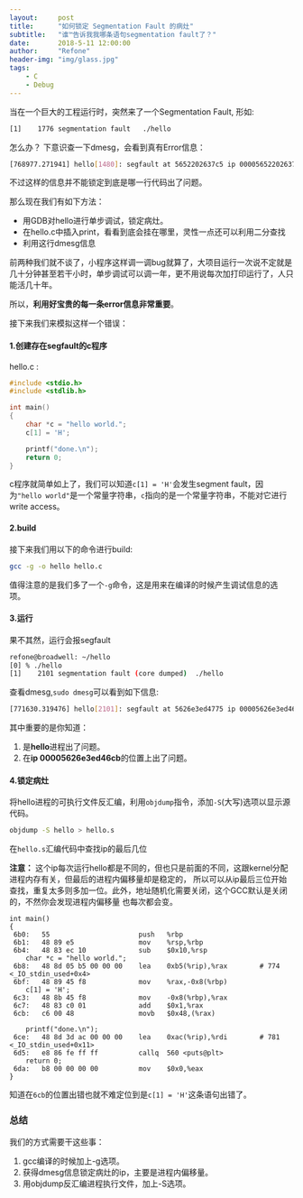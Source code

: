 ```yaml
---
layout:     post
title:      "如何锁定 Segmentation Fault 的病灶"
subtitle:   "谁™告诉我我哪条语句segmentation fault了？"
date:       2018-5-11 12:00:00
author:     "Refone"
header-img: "img/glass.jpg"
tags:
    - C
    - Debug
---
```


当在一个巨大的工程运行时，突然来了一个Segmentation Fault, 形如:
```bash
[1]    1776 segmentation fault   ./hello
```
怎么办？
下意识查一下dmesg，会看到真有Error信息：
```bash
[768977.271941] hello[1480]: segfault at 5652202637c5 ip 000056522026370b sp 00007ffe46ac7ae0 error 7 in hello[565220263000+1000]
```
不过这样的信息并不能锁定到底是哪一行代码出了问题。

那么现在我们有如下方法：

* 用GDB对hello进行单步调试，锁定病灶。
* 在hello.c中插入print，看看到底会挂在哪里，灵性一点还可以利用二分查找
* 利用这行dmesg信息

前两种我们就不谈了，小程序这样调一调bug就算了，大项目运行一次说不定就是几十分钟甚至若干小时，单步调试可以调一年，更不用说每次加打印运行了，人只能活几十年。

所以，**利用好宝贵的每一条error信息非常重要**。

接下来我们来模拟这样一个错误：

#### 1.创建存在segfault的c程序
hello.c :
```c
#include <stdio.h>
#include <stdlib.h>

int main()
{
    char *c = "hello world.";
    c[1] = 'H';

    printf("done.\n");
    return 0;
}
```
c程序就简单如上了，我们可以知道```c[1] = 'H'```会发生segment fault，因为```"hello world"```是一个常量字符串，```c```指向的是一个常量字符串，不能对它进行write access。

#### 2.build
接下来我们用以下的命令进行build:
```bash
gcc -g -o hello hello.c
```
值得注意的是我们多了一个```-g```命令，这是用来在编译的时候产生调试信息的选项。

#### 3.运行
果不其然，运行会报segfault
```bash
refone@broadwell: ~/hello
[0] % ./hello
[1]    2101 segmentation fault (core dumped)  ./hello
```
查看dmesg,```sudo dmesg```可以看到如下信息:
```bash
[771630.319476] hello[2101]: segfault at 5626e3ed4775 ip 00005626e3ed46cb sp 00007ffff608c710 error 7 in hello[5626e3ed4000+1000]
```
其中重要的是你知道：

1. 是**hello**进程出了问题。
2. 在**ip 00005626e3ed46cb**的位置上出了问题。

#### 4.锁定病灶
将hello进程的可执行文件反汇编，利用```objdump```指令，添加```-S```(大写)选项以显示源代码。
```bash
objdump -S hello > hello.s
```
在```hello.s```汇编代码中查找ip的最后几位

**注意：** 这个ip每次运行hello都是不同的，但也只是前面的不同，这跟kernel分配进程内存有关，但最后的进程内偏移量却是稳定的，
所以可以从ip最后三位开始查找，重复太多则多加一位。此外，地址随机化需要关闭，这个GCC默认是关闭的，不然你会发现进程内偏移量
也每次都会变。
```x86asm
int main()
{
 6b0:   55                      push   %rbp
 6b1:   48 89 e5                mov    %rsp,%rbp
 6b4:   48 83 ec 10             sub    $0x10,%rsp
    char *c = "hello world.";
 6b8:   48 8d 05 b5 00 00 00    lea    0xb5(%rip),%rax        # 774 <_IO_stdin_used+0x4>
 6bf:   48 89 45 f8             mov    %rax,-0x8(%rbp)
    c[1] = 'H';
 6c3:   48 8b 45 f8             mov    -0x8(%rbp),%rax
 6c7:   48 83 c0 01             add    $0x1,%rax
 6cb:   c6 00 48                movb   $0x48,(%rax)

    printf("done.\n");
 6ce:   48 8d 3d ac 00 00 00    lea    0xac(%rip),%rdi        # 781 <_IO_stdin_used+0x11>
 6d5:   e8 86 fe ff ff          callq  560 <puts@plt>
    return 0;
 6da:   b8 00 00 00 00          mov    $0x0,%eax
}
```
知道在```6cb```的位置出错也就不难定位到是```c[1] = 'H'```这条语句出错了。

### 总结

我们的方式需要干这些事：

1. gcc编译的时候加上-g选项。
2. 获得dmesg信息锁定病灶的ip，主要是进程内偏移量。
3. 用objdump反汇编进程执行文件，加上-S选项。
